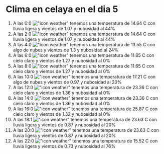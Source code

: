 # Clima en celaya en el dia 5

1. A las 0:0 !["icon weather"](http://openweathermap.org/img/w/10n.png) tenemos una temperatura de 14.64 C con lluvia ligera y  vientos de 1.07 y nubosidad al 44%
1. A las 2:0 !["icon weather"](http://openweathermap.org/img/w/10n.png) tenemos una temperatura de 14.64 C con lluvia ligera y  vientos de 1.07 y nubosidad al 44%
1. A las 4:0 !["icon weather"](http://openweathermap.org/img/w/02n.png) tenemos una temperatura de 13.55 C con algo de nubes y  vientos de 1.3 y nubosidad al 24%
1. A las 6:0 !["icon weather"](http://openweathermap.org/img/w/01n.png) tenemos una temperatura de 11.65 C con cielo claro y  vientos de 1.27 y nubosidad al 0%
1. A las 8:0 !["icon weather"](http://openweathermap.org/img/w/01d.png) tenemos una temperatura de 11.65 C con cielo claro y  vientos de 1.27 y nubosidad al 0%
1. A las 10:0 !["icon weather"](http://openweathermap.org/img/w/02d.png) tenemos una temperatura de 17.21 C con algo de nubes y  vientos de 0.97 y nubosidad al 20%
1. A las 12:0 !["icon weather"](http://openweathermap.org/img/w/01d.png) tenemos una temperatura de 23.36 C con cielo claro y  vientos de 1.36 y nubosidad al 0%
1. A las 14:0 !["icon weather"](http://openweathermap.org/img/w/01d.png) tenemos una temperatura de 23.36 C con cielo claro y  vientos de 1.36 y nubosidad al 0%
1. A las 16:0 !["icon weather"](http://openweathermap.org/img/w/01d.png) tenemos una temperatura de 25.87 C con cielo claro y  vientos de 1.32 y nubosidad al 0%
1. A las 18:1 !["icon weather"](http://openweathermap.org/img/w/10d.png) tenemos una temperatura de 23.63 C con lluvia ligera y  vientos de 0.87 y nubosidad al 20%
1. A las 20:0 !["icon weather"](http://openweathermap.org/img/w/10n.png) tenemos una temperatura de 23.63 C con lluvia ligera y  vientos de 0.87 y nubosidad al 20%
1. A las 22:0 !["icon weather"](http://openweathermap.org/img/w/10n.png) tenemos una temperatura de 15.52 C con lluvia ligera y  vientos de 0.73 y nubosidad al 76%
